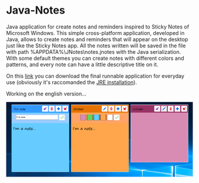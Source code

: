 # <h1> Java-Notes </h1>
Java application for create notes and reminders inspired to Sticky Notes of Microsoft Windows.
This simple cross-platform application, developed in Java, allows to create notes and reminders that will appear
on the desktop just like the Sticky Notes app. All the notes written will be saved in the file with path %APPDATA%\JNotes\notes.jnotes
with the Java serialization. With some default themes you can create notes with different colors and patterns, and every note can have a
little descriptive title on it.

On this <a href="https://github.com/HighSoftWare96/Java-Notes/blob/master/JNotes.jar">link</a> you can download the final runnable application for everyday use (obviously it's raccomanded the <a href="https://www.java.com/it/download/">JRE installation</a>).

Working on the english version...

<img src="https://github.com/HighSoftWare96/Java-Notes/blob/master/src/resources/images/preview.png" />
